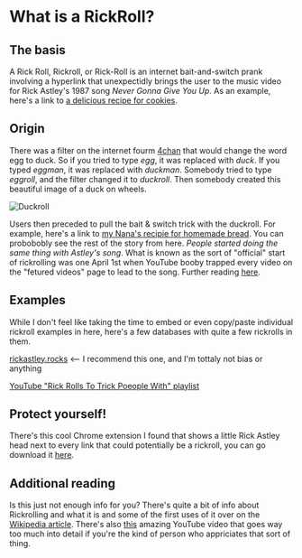# What is a RickRoll?

## The basis
A Rick Roll, Rickroll, or Rick-Roll is an internet bait-and-switch prank involving a hyperlink that unexpectidly brings the user to the music video for Rick Astley's 1987 song *Never Gonna Give You Up*. As an example, here's a link to [a delicious recipe for cookies](https://youtu.be/dQw4w9WgXcQ).

## Origin

There was a filter on the internet fourm [4chan](https://www.4channel.org/) that would change the word egg to duck. So if you tried to type *egg*, it was replaced with *duck*. If you typed *eggman*, it was replaced with *duckman*. Somebody tried to type *eggroll*, and the filter changed it to *duckroll*. Then somebody created this beautiful image of a duck on wheels.

 ![Duckroll](https://i.kym-cdn.com/entries/icons/original/000/000/305/duckroll169.jpg)
 
Users then preceded to pull the bait & switch trick with the duckroll. For example, here's a link to [my Nana's recipie for homemade bread](https://i.kym-cdn.com/entries/icons/original/000/000/305/duckroll169.jpg). You can probobobly see the rest of the story from here. *People started doing the same thing with Astley's song*. What is known as the sort of "official" start of rickrolling was one April 1st when YouTube booby trapped every video on the "fetured videos" page to lead to the song. Further reading [here](https://www.wired.com/2008/04/youtube-rickrol/).

## Examples

While I don't feel like taking the time to embed or even copy/paste individual rickroll examples in here, here's a few databases with quite a few rickrolls in them. 

[rickastley.rocks](http://rickastley.rocks) <-- I recommend this one, and I'm tottaly not bias or anything

[YouTube "Rick Rolls To Trick Poeople With" playlist](https://www.youtube.com/playlist?list=PLVbxVQf7e2KRz1J34jFf7jDJFDT9lvnQ9)

## Protect yourself!

There's this cool Chrome extension I found that shows a little Rick Astley head next to every link that could potentially be a rickroll, you can go download it [here](https://chrome.google.com/webstore/detail/rick-roll-detector/naiegljfmojjaphollbjobpedcdnkkfp?hl=en).

## Additional reading

Is this just not enough info for you? There's quite a bit of info about Rickrolling and what it is and some of the first uses of it over on the [Wikipedia article](https://wikipedia.org/wiki/Rickrolling).
There's also [this](https://www.youtube.com/watch?v=QMW4AqbuSGg) amazing YouTube video that goes way too much into detail if you're the kind of person who appriciates that sort of thing.
